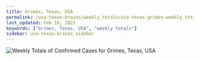 ```yaml
---
title: Grimes, Texas, USA
permalink: /usa-texas-brazos/weekly_totals/usa-texas-grimes-weekly_totals.html
last_updated: Feb 16, 2021
keywords: ["Grimes, Texas, USA", "weekly totals"]
sidebar: usa-texas-brazos_sidebar
---
```


![Weekly Totals of Confirmed Cases for Grimes, Texas, USA](/covid_tracker/images/graphs/usa-texas-grimes-weekly_totals_graph.png)
